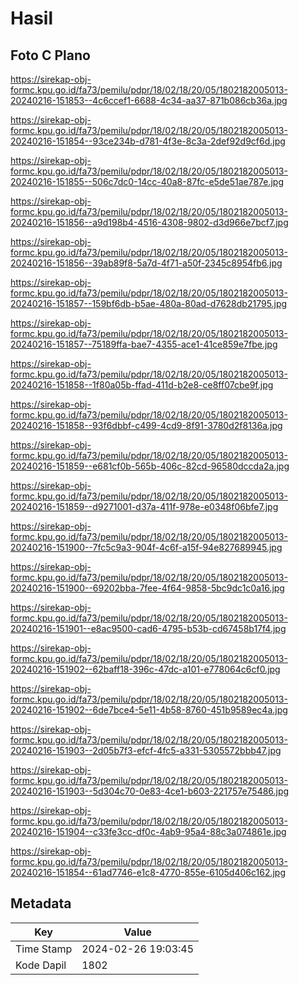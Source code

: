 # Hasil

## Foto C Plano

https://sirekap-obj-formc.kpu.go.id/fa73/pemilu/pdpr/18/02/18/20/05/1802182005013-20240216-151853--4c6ccef1-6688-4c34-aa37-871b086cb36a.jpg

https://sirekap-obj-formc.kpu.go.id/fa73/pemilu/pdpr/18/02/18/20/05/1802182005013-20240216-151854--93ce234b-d781-4f3e-8c3a-2def92d9cf6d.jpg

https://sirekap-obj-formc.kpu.go.id/fa73/pemilu/pdpr/18/02/18/20/05/1802182005013-20240216-151855--506c7dc0-14cc-40a8-87fc-e5de51ae787e.jpg

https://sirekap-obj-formc.kpu.go.id/fa73/pemilu/pdpr/18/02/18/20/05/1802182005013-20240216-151856--a9d198b4-4516-4308-9802-d3d966e7bcf7.jpg

https://sirekap-obj-formc.kpu.go.id/fa73/pemilu/pdpr/18/02/18/20/05/1802182005013-20240216-151856--39ab89f8-5a7d-4f71-a50f-2345c8954fb6.jpg

https://sirekap-obj-formc.kpu.go.id/fa73/pemilu/pdpr/18/02/18/20/05/1802182005013-20240216-151857--159bf6db-b5ae-480a-80ad-d7628db21795.jpg

https://sirekap-obj-formc.kpu.go.id/fa73/pemilu/pdpr/18/02/18/20/05/1802182005013-20240216-151857--75189ffa-bae7-4355-ace1-41ce859e7fbe.jpg

https://sirekap-obj-formc.kpu.go.id/fa73/pemilu/pdpr/18/02/18/20/05/1802182005013-20240216-151858--1f80a05b-ffad-411d-b2e8-ce8ff07cbe9f.jpg

https://sirekap-obj-formc.kpu.go.id/fa73/pemilu/pdpr/18/02/18/20/05/1802182005013-20240216-151858--93f6dbbf-c499-4cd9-8f91-3780d2f8136a.jpg

https://sirekap-obj-formc.kpu.go.id/fa73/pemilu/pdpr/18/02/18/20/05/1802182005013-20240216-151859--e681cf0b-565b-406c-82cd-96580dccda2a.jpg

https://sirekap-obj-formc.kpu.go.id/fa73/pemilu/pdpr/18/02/18/20/05/1802182005013-20240216-151859--d9271001-d37a-411f-978e-e0348f06bfe7.jpg

https://sirekap-obj-formc.kpu.go.id/fa73/pemilu/pdpr/18/02/18/20/05/1802182005013-20240216-151900--7fc5c9a3-904f-4c6f-a15f-94e827689945.jpg

https://sirekap-obj-formc.kpu.go.id/fa73/pemilu/pdpr/18/02/18/20/05/1802182005013-20240216-151900--69202bba-7fee-4f64-9858-5bc9dc1c0a16.jpg

https://sirekap-obj-formc.kpu.go.id/fa73/pemilu/pdpr/18/02/18/20/05/1802182005013-20240216-151901--e8ac9500-cad6-4795-b53b-cd67458b17f4.jpg

https://sirekap-obj-formc.kpu.go.id/fa73/pemilu/pdpr/18/02/18/20/05/1802182005013-20240216-151902--62baff18-396c-47dc-a101-e778064c6cf0.jpg

https://sirekap-obj-formc.kpu.go.id/fa73/pemilu/pdpr/18/02/18/20/05/1802182005013-20240216-151902--6de7bce4-5e11-4b58-8760-451b9589ec4a.jpg

https://sirekap-obj-formc.kpu.go.id/fa73/pemilu/pdpr/18/02/18/20/05/1802182005013-20240216-151903--2d05b7f3-efcf-4fc5-a331-5305572bbb47.jpg

https://sirekap-obj-formc.kpu.go.id/fa73/pemilu/pdpr/18/02/18/20/05/1802182005013-20240216-151903--5d304c70-0e83-4ce1-b603-221757e75486.jpg

https://sirekap-obj-formc.kpu.go.id/fa73/pemilu/pdpr/18/02/18/20/05/1802182005013-20240216-151904--c33fe3cc-df0c-4ab9-95a4-88c3a074861e.jpg

https://sirekap-obj-formc.kpu.go.id/fa73/pemilu/pdpr/18/02/18/20/05/1802182005013-20240216-151854--61ad7746-e1c8-4770-855e-6105d406c162.jpg


## Metadata

| Key        | Value               |
| ---------- | ------------------- |
| Time Stamp | 2024-02-26 19:03:45 |
| Kode Dapil | 1802                |




